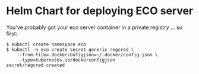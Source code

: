 # Helm Chart for deploying ECO server

You've probably got your eco server container in a private registry ... so first:

```
$ kubectl create namespace eco
$ kubectl -n eco create secret generic regcred \
    --from-file=.dockerconfigjson=~/.docker/config.json \
    --type=kubernetes.io/dockerconfigjson
secret/regcred created
```
